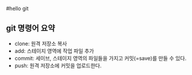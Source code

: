 #hello git

## git 명령어 요약

- clone: 원격 저장소 복사
- add: 스테이지 영역에 작업 파일 추가
- commit: 세이브, 스테이지 영역의 파일들을 가지고 커밋(=save)를 만들 수 있다.
- push: 원격 저장소에 커밋을 업로드한다.
